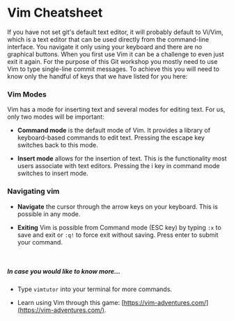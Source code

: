 # Vim Cheatsheet

If you have not set git's default text editor, it will probably default to Vi/Vim, which is a text editor that can be used directly from the command-line interface. You navigate it only using your keyboard and there are no graphical buttons. When you first use Vim it can be a challenge to even just exit it again. For the purpose of this Git workshop you mostly need to use Vim to type single-line commit messages. To achieve this you will need to know only the handful of keys that we have listed for you here:

### Vim Modes

Vim has a mode for inserting text and several modes for editing text. For us, only two modes will be important:

* **Command mode** is the default mode of Vim. It provides a library of keyboard-based commands to edit text. Pressing the escape key switches back to this mode.

* **Insert mode** allows for the insertion of text. This is the functionality most users associate with text editors. Pressing the i key in command mode switches to insert mode.

### Navigating vim

* **Navigate** the cursor through the arrow keys on your keyboard. This is possible in any mode.

* **Exiting** Vim is possible from Command mode (ESC key) by typing ```:x``` to save and exit or ```:q!``` to force exit without saving. Press enter to submit your command.

&nbsp;

##### In case you would like to know more...

* Type ```vimtutor``` into your terminal for more commands.

* Learn using Vim through this game: [https://vim-adventures.com/](https://vim-adventures.com/).
